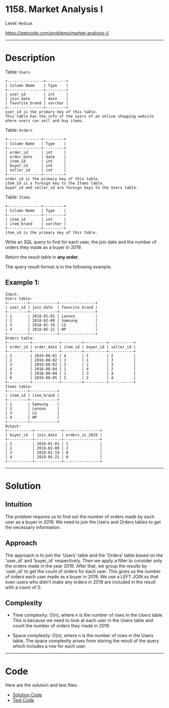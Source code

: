 # 1158. Market Analysis I

Level: `Medium`

https://leetcode.com/problems/market-analysis-i/

---

# Description

Table: `Users`

    +----------------+---------+
    | Column Name    | Type    |
    +----------------+---------+
    | user_id        | int     |
    | join_date      | date    |
    | favorite_brand | varchar |
    +----------------+---------+
    user_id is the primary key of this table.
    This table has the info of the users of an online shopping website where users can sell and buy items.

Table: `Orders`

    +---------------+---------+
    | Column Name   | Type    |
    +---------------+---------+
    | order_id      | int     |
    | order_date    | date    |
    | item_id       | int     |
    | buyer_id      | int     |
    | seller_id     | int     |
    +---------------+---------+
    order_id is the primary key of this table.
    item_id is a foreign key to the Items table.
    buyer_id and seller_id are foreign keys to the Users table.

Table: `Items`

    +---------------+---------+
    | Column Name   | Type    |
    +---------------+---------+
    | item_id       | int     |
    | item_brand    | varchar |
    +---------------+---------+
    item_id is the primary key of this table.

Write an SQL query to find for each user, the join date and the number of orders they made as a buyer in 2019.

Return the result table in **any order**.

The query result format is in the following example.

## Example 1:

    Input:
    Users table:
    +---------+------------+----------------+
    | user_id | join_date  | favorite_brand |
    +---------+------------+----------------+
    | 1       | 2018-01-01 | Lenovo         |
    | 2       | 2018-02-09 | Samsung        |
    | 3       | 2018-01-19 | LG             |
    | 4       | 2018-05-21 | HP             |
    +---------+------------+----------------+
    Orders table:
    +----------+------------+---------+----------+-----------+
    | order_id | order_date | item_id | buyer_id | seller_id |
    +----------+------------+---------+----------+-----------+
    | 1        | 2019-08-01 | 4       | 1        | 2         |
    | 2        | 2018-08-02 | 2       | 1        | 3         |
    | 3        | 2019-08-03 | 3       | 2        | 3         |
    | 4        | 2018-08-04 | 1       | 4        | 2         |
    | 5        | 2018-08-04 | 1       | 3        | 4         |
    | 6        | 2019-08-05 | 2       | 2        | 4         |
    +----------+------------+---------+----------+-----------+
    Items table:
    +---------+------------+
    | item_id | item_brand |
    +---------+------------+
    | 1       | Samsung    |
    | 2       | Lenovo     |
    | 3       | LG         |
    | 4       | HP         |
    +---------+------------+
    Output:
    +-----------+------------+----------------+
    | buyer_id  | join_date  | orders_in_2019 |
    +-----------+------------+----------------+
    | 1         | 2018-01-01 | 1              |
    | 2         | 2018-02-09 | 2              |
    | 3         | 2018-01-19 | 0              |
    | 4         | 2018-05-21 | 0              |
    +-----------+------------+----------------+

---

# Solution

## Intuition

The problem requires us to find out the number of orders made by each user as a buyer in 2019. We need to join the Users
and Orders tables to get the necessary information.

## Approach

The approach is to join the 'Users' table and the 'Orders' table based on the 'user_id' and 'buyer_id' respectively.
Then we apply a filter to consider only the orders made in the year 2019. After that, we group the results by 'user_id'
to get the count of orders for each user. This gives us the number of orders each user made as a buyer in 2019. We use a
LEFT JOIN so that even users who didn't make any orders in 2019 are included in the result with a count of 0.

## Complexity

- Time complexity:
  O(n), where n is the number of rows in the Users table. This is because we need to look at each user in the Users
  table and count the number of orders they made in 2019.

- Space complexity: O(n), where n is the number of rows in the Users table. The space complexity arises from storing the
  result of the query which includes a row for each user.

---

# Code

Here are the solution and test files:

- [Solution Code](./solution.sql)
- [Test Code](./solution_test.go)